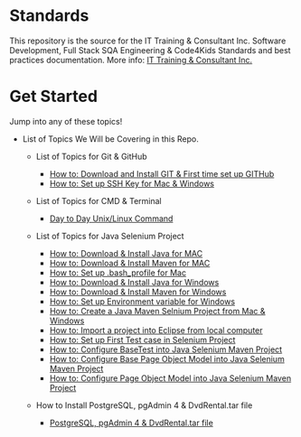 # Standards
This repository is the source for the IT Training & Consultant Inc. Software Development, Full Stack SQA Engineering & Code4Kids Standards and best practices documentation. More info: [IT Training & Consultant Inc.](https:www.onetechi.com)

# Get Started
Jump into any of these topics!

* List of Topics We Will be Covering in this Repo.

    * List of Topics for Git & GitHub
        - [How to: Download and Install GIT & First time set up GITHub](./howTo/git.md)
        - [How to: Set up SSH Key for Mac & Windows](./howTo/ssh.md)

    * List of Topics for CMD & Terminal 
        - [Day to Day Unix/Linux Command](./howTo/linux.md)

    * List of Topics for Java Selenium Project
        - [How to: Download & Install Java for MAC](./howTo/javaMavenMac.md)
        - [How to: Download & Install Maven for MAC](./howTo/javaMavenMac.md)
        - [How to: Set up .bash_profile for Mac](./howTo/javaMavenMac.md)
        - [How to: Download & Install Java for Windows](./howTo/javaMavenWindow.md)
        - [How to: Download & Install Maven for Windows](./howTo/javaMavenWindow.md)
        - [How to: Set up Environment variable for Windows](./howTo/javaMavenWindow.md)
        - [How to: Create a Java Maven Selnium Project from Mac & Windows](./howTo/createMavenJavaProject.md)
        - [How to: Import a project into Eclipse from local computer](./howTo/createMavenJavaProject.md)
        - [How to: Set up First Test case in Selenium Project](https://github.com/msz5213/POM_TestNG_CompleteFramework/blob/master/src/TestCases/SearchTest.java)
        - [How to: Configure BaseTest into Java Selenium Maven Project](https://github.com/msz5213/POM_TestNG_CompleteFramework/blob/master/src/TestCases/BaseTest.java)
        - [How to: Configure Base Page Object Model into Java Selenium Maven Project](https://github.com/msz5213/POM_TestNG_CompleteFramework/blob/master/src/TestPages/BasePage.java)
        - [How to: Configure Page Object Model into Java Selenium Maven Project](https://github.com/msz5213/POM_TestNG_CompleteFramework/blob/master/src/TestPages/SignInLandingPage.java)

    * How to Install PostgreSQL, pgAdmin 4 & DvdRental.tar file
        - [PostgreSQL, pgAdmin 4 & DvdRental.tar file](./howTo/pstgresql.md)
